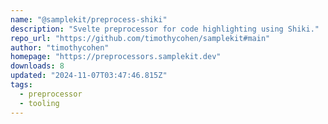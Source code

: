 ```yaml
---
name: "@samplekit/preprocess-shiki"
description: "Svelte preprocessor for code highlighting using Shiki."
repo_url: "https://github.com/timothycohen/samplekit#main"
author: "timothycohen"
homepage: "https://preprocessors.samplekit.dev"
downloads: 8
updated: "2024-11-07T03:47:46.815Z"
tags: 
  - preprocessor
  - tooling
---
```

